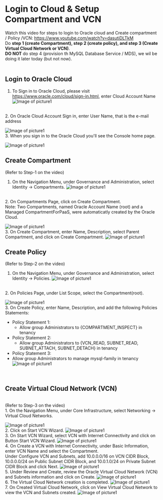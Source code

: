 # Login to Cloud & Setup Compartment and VCN 

Watch this video for steps to login to Oracle cloud and Create compartment / Policy /VCN: https://www.youtube.com/watch?v=dasutiDLTkM </br>
Do **step 1 (create Compartment), step 2 (create policy), and step 3 (Create Virtual Cloud Network or VCN)**. </br>
**DO NOT** do step 4 (provision th MySQL Database Service / MDS), we wil be doing it later today (but not now). </br>
</br>
## Login to Oracle Cloud
1.	To Sign in to Oracle Cloud, please visit https://www.oracle.com/cloud/sign-in.html, enter Cloud Account Name
![Image of picture1](https://github.com/tripplea-sg/Cloud_Administration_Workshop/blob/main/Lab-2/Picture1.png)
</br>
2.	On Oracle Cloud Account Sign in, enter User Name, that is the e-mail address 

![Image of picture1](https://github.com/tripplea-sg/Cloud_Administration_Workshop/blob/main/Lab-2/Picture2.png)
</br>
3.  When you sign in to the Oracle Cloud you'll see the Console home page. 

![Image of picture1](https://github.com/tripplea-sg/Cloud_Administration_Workshop/blob/main/Lab-2/Picture3.png)
</br>
## Create Compartment
(Refer to Step-1 on the video) </br>
1.	On the Navigation Menu, under Governance and Administration, select Identity -> Compartments. 
![Image of picture1](https://github.com/tripplea-sg/Cloud_Administration_Workshop/blob/main/Lab-2/Picture4.png)
</br>
2.	On Compartments Page, click on Create Compartment. </br>
Note:  Two Compartments, named Oracle Account Name (root) and a Managed CompartmentForPaaS, were automaticatly created by the Oracle Cloud. 

![Image of picture1](https://github.com/tripplea-sg/Cloud_Administration_Workshop/blob/main/Lab-2/Picture5.png)
</br>
3.	On Create Compartment, enter Name, Description, select Parent Compartment, and click on Create Compartment. 
![Image of picture1](https://github.com/tripplea-sg/Cloud_Administration_Workshop/blob/main/Lab-2/Picture6.png)
</br>
## Create Policy
(Refer to Step-2 on the video) </br>
1.	On the Navigation Menu, under Governance and Administration, select Identity -> Policies. 
![Image of picture1](https://github.com/tripplea-sg/Cloud_Administration_Workshop/blob/main/Lab-2/Picture6.png)
</br>
2.	On Policies Page, under List Scope, select the Compartment(root).

![Image of picture1](https://github.com/tripplea-sg/Cloud_Administration_Workshop/blob/main/Lab-2/Picture6.png)
</br>
3.	On Create Policy, enter Name, Description, and add the following Policies Statements: </b>
-	Policy Statement 1:
	- Allow group Administrators to {COMPARTMENT_INSPECT} in tenancy
-	Policy Statement 2:
 	- Allow group Administrators to {VCN_READ, SUBNET_READ, SUBNET_ATTACH, SUBNET_DETACH} in tenancy
-	Policy Statement 3:
  -	Allow group Administrators to manage mysql-family in tenancy
  ![Image of picture1](https://github.com/tripplea-sg/Cloud_Administration_Workshop/blob/main/Lab-2/Picture6.png)
</br>

## Create Virtual Cloud Network (VCN)
</br>
(Refer to Step-3 on the video) </br>
1.	On the Navigation Menu, under Core Infrastructure, select Networking -> Virtual Cloud Networks. 

 ![Image of picture1](https://github.com/tripplea-sg/Cloud_Administration_Workshop/blob/main/Lab-2/Picture6.png)
</br>
2.	Click on Start VCN Wizard. 
 ![Image of picture1](https://github.com/tripplea-sg/Cloud_Administration_Workshop/blob/main/Lab-2/Picture6.png)
</br>
3.	On Start VCN Wizard, select VCN with Internet Connectivity and click on Button Start VCN Wizard. 
 ![Image of picture1](https://github.com/tripplea-sg/Cloud_Administration_Workshop/blob/main/Lab-2/Picture6.png)
</br>
4.	On Create a VCN with Internet Connectivity, under Basic Information, enter VCN Name and select the Compartment.  </br>
Under Configure VCN and Subnets, add 10.0.0.0/16 on VCN CIDR Block, 10.0.0.0/24 on Public Subnet CIDR Block, and 10.0.1.0/24 on Private Subnet CIDR Block and click Next. 
 ![Image of picture1](https://github.com/tripplea-sg/Cloud_Administration_Workshop/blob/main/Lab-2/Picture6.png)
</br>
5.	Under Review and Create, review the Oracle Virtual Cloud Network (VCN) and Subnets information and click on Create.
 ![Image of picture1](https://github.com/tripplea-sg/Cloud_Administration_Workshop/blob/main/Lab-2/Picture6.png)
</br>
6.	The Virtual Cloud Network creation is completed. 
 ![Image of picture1](https://github.com/tripplea-sg/Cloud_Administration_Workshop/blob/main/Lab-2/Picture6.png)
</br>
7.	On Created Virtual Cloud Network, click on View Virtual Cloud Network to view the VCN and Subnets created. 
 ![Image of picture1](https://github.com/tripplea-sg/Cloud_Administration_Workshop/blob/main/Lab-2/Picture6.png)
</br>


